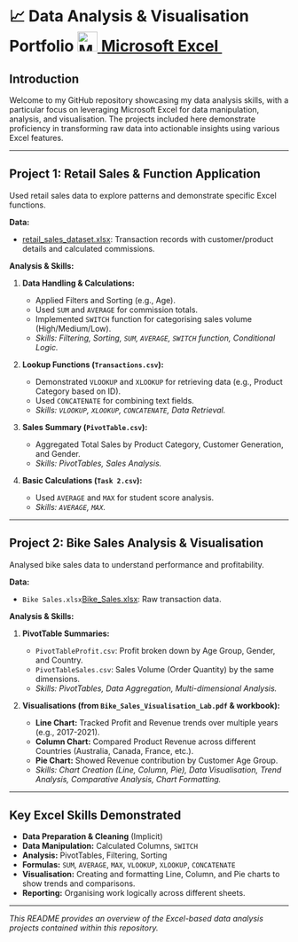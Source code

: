 # 📈 Data Analysis & Visualisation Portfolio <a href="https://www.microsoft.com/en-us/microsoft-365/excel" target="_blank" rel="noreferrer"><img src="https://img.icons8.com/color/24/000000/microsoft-excel-2019--v1.png" width="36" height="36" alt="Microsoft Excel"/> **Microsoft Excel** </a>&nbsp;  

## Introduction

Welcome to my GitHub repository showcasing my data analysis skills, with a particular focus on leveraging Microsoft Excel for data manipulation, analysis, and visualisation. The projects included here demonstrate proficiency in transforming raw data into actionable insights using various Excel features.

---

## Project 1: Retail Sales & Function Application

Used retail sales data to explore patterns and demonstrate specific Excel functions.

**Data:**
* [retail_sales_dataset.xlsx](https://justit831-my.sharepoint.com/:x:/g/personal/justincracium_bootcamp_justit_co_uk/EW2mJFN6GN5HsUmKJ7xwof8BzJZ2j_6W3MkodqCRU0OeTg?e=gv4sLz): Transaction records with customer/product details and calculated commissions.

**Analysis & Skills:**

1.  **Data Handling & Calculations:**
    * Applied Filters and Sorting (e.g., Age).
    * Used `SUM` and `AVERAGE` for commission totals.
    * Implemented `SWITCH` function for categorising sales volume (High/Medium/Low).
    * *Skills: Filtering, Sorting, `SUM`, `AVERAGE`, `SWITCH` function, Conditional Logic.*

2.  **Lookup Functions (`Transactions.csv`):**
    * Demonstrated `VLOOKUP` and `XLOOKUP` for retrieving data (e.g., Product Category based on ID).
    * Used `CONCATENATE` for combining text fields.
    * *Skills: `VLOOKUP`, `XLOOKUP`, `CONCATENATE`, Data Retrieval.*

3.  **Sales Summary (`PivotTable.csv`):**
    * Aggregated Total Sales by Product Category, Customer Generation, and Gender.
    * *Skills: PivotTables, Sales Analysis.*

4.  **Basic Calculations (`Task 2.csv`):**
    * Used `AVERAGE` and `MAX` for student score analysis.
    * *Skills: `AVERAGE`, `MAX`.*

---

## Project 2: Bike Sales Analysis & Visualisation

Analysed bike sales data to understand performance and profitability.

**Data:**
* `Bike Sales.xlsx`[Bike_Sales.xlsx](https://justit831-my.sharepoint.com/:x:/g/personal/justincracium_bootcamp_justit_co_uk/Ea9shnOX2U9PjWQRBPGOXAEBVYqYAD8unbfY-DwmdoUdig): Raw transaction data.

**Analysis & Skills:**

1.  **PivotTable Summaries:**
    * `PivotTableProfit.csv`: Profit broken down by Age Group, Gender, and Country.
    * `PivotTableSales.csv`: Sales Volume (Order Quantity) by the same dimensions.
    * *Skills: PivotTables, Data Aggregation, Multi-dimensional Analysis.*

2.  **Visualisations (from `Bike_Sales_Visualisation_Lab.pdf` & workbook):**
    * **Line Chart:** Tracked Profit and Revenue trends over multiple years (e.g., 2017-2021).
    * **Column Chart:** Compared Product Revenue across different Countries (Australia, Canada, France, etc.).
    * **Pie Chart:** Showed Revenue contribution by Customer Age Group.
    * *Skills: Chart Creation (Line, Column, Pie), Data Visualisation, Trend Analysis, Comparative Analysis, Chart Formatting.*


---

## Key Excel Skills Demonstrated

* **Data Preparation & Cleaning** (Implicit)
* **Data Manipulation:** Calculated Columns, `SWITCH`
* **Analysis:** PivotTables, Filtering, Sorting
* **Formulas:** `SUM`, `AVERAGE`, `MAX`, `VLOOKUP`, `XLOOKUP`, `CONCATENATE`
* **Visualisation:** Creating and formatting Line, Column, and Pie charts to show trends and comparisons.
* **Reporting:** Organising work logically across different sheets.

---

*This README provides an overview of the Excel-based data analysis projects contained within this repository.*
